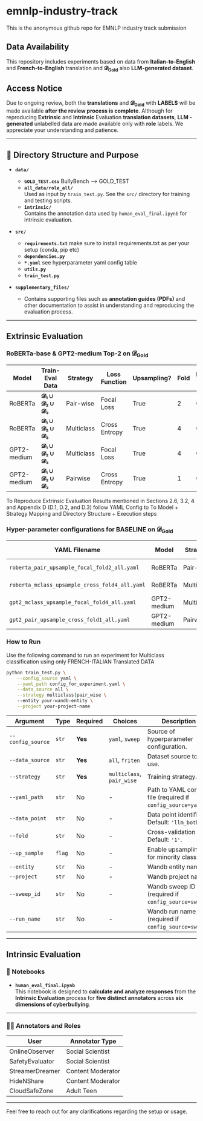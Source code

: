 # emnlp-industry-track
This is the anonymous github repo for EMNLP industry track submission

## Data Availability

This repository includes experiments based on data from  **Italian-to-English** and  **French-to-English** translation and **𝓓<sub>Gold</sub>** also  **LLM-generated dataset**. 

## Access Notice
Due to ongoing review, both the **translations** and **𝓓<sub>Gold</sub>** with **LABELS** will be made available **after the review process is complete**.
Although for reproducing **Extrinsic** and **Intrinsic** Evaluation  **translation datasets**,  **LLM - generated** unlabelled data are made available only with **role** labels.
We appreciate your understanding and patience.

---
## 📂 Directory Structure and Purpose

- **`data/`**
  - **`GOLD_TEST.csv`**
     BullyBench --> GOLD_TEST  
  - **`all_data/role_all/`**  
    Used as input by `train_test.py`. See the `src/` directory for training and testing scripts.
  - **`intrinsic/`**  
    Contains the annotation data used by `human_eval_final.ipynb` for intrinsic evaluation.

- **`src/`**
  - **`requirements.txt`**
    make sure to install requirements.txt as per your setup (conda, pip etc)
  - **`dependencies.py`**
  - **`*.yaml`**
    see hyperparameter yaml config table
  - **`utils.py`**
  - **`train_test.py`**

- **`supplementary_files/`**
  - Contains supporting files such as **annotation guides (PDFs)** and other documentation to assist in understanding and reproducing the evaluation process.

---
## Extrinsic Evaluation

### RoBERTa-base & GPT2-medium Top-2 on 𝓓<sub>Gold</sub>

| Model       | Train-Eval Data                       | Strategy   | Loss Function  | Upsampling? | Fold | Macro-F1 | Enabler F1 | Defender F1 | Bully F1 | Victim F1 |
|-------------|----------------------------------------|------------|----------------|-------------|------|----------|-------------|--------------|-----------|------------|
| RoBERTa     | **𝓓₁ ∪ 𝓓₂ ∪ 𝓓₃**                        | Pair-wise  | Focal Loss     | True        | 2    | 0.4034   | 0.4422      | 0.6052       | 0.3420    | 0.2243     |
| RoBERTa     | **𝓓₁ ∪ 𝓓₂ ∪ 𝓓₃**                        | Multiclass | Cross Entropy  | True        | 4    | 0.3911   | 0.5156      | 0.5700       | 0.3085    | 0.1702     |
| GPT2-medium | **𝓓₁ ∪ 𝓓₂ ∪ 𝓓₃**                        | Multiclass | Focal Loss     | True        | 4    | 0.3807   | 0.5234      | 0.5775       | 0.2317    | 0.1905     |
| GPT2-medium | **𝓓₁ ∪ 𝓓₂ ∪ 𝓓₃**                        | Pairwise   | Cross Entropy  | True        | 1    | 0.3756   | 0.5000      | 0.5519       | 0.2919    | 0.1587     |

To Reproduce Extrinsic Evaluation Results mentioned in Sections 2.6, 3.2, 4 and Appendix D (D.1, D.2, and D.3) follow YAML Config to To Model + Strategy Mapping and Directory Structure + Execution steps


### Hyper-parameter configurations for **BASELINE** on  𝓓<sub>Gold</sub>

| YAML Filename                                 | Model        | Strategy    | Loss Function   | Fold |
|----------------------------------------------|--------------|-------------|------------------|------|
| `roberta_pair_upsample_focal_fold2_all.yaml` | RoBERTa      | Pair-wise   | Focal Loss       | 2    |
| `roberta_mclass_upsample_cross_fold4_all.yaml`| RoBERTa      | Multiclass  | Cross Entropy    | 4    |
| `gpt2_mclass_upsample_focal_fold4_all.yaml`  | GPT2-medium  | Multiclass  | Focal Loss       | 4    |
| `gpt2_pair_upsample_cross_fold1_all.yaml`    | GPT2-medium  | Pairwise    | Cross Entropy    | 1    |


### How to Run

Use the following command to run an experiment for Multiclass classification using only FRENCH-ITALIAN Translated DATA

```bash
python train_test.py \
    --config_source yaml \
    --yaml_path config_for_experiment.yaml \
    --data_source all \
    --strategy multiclass|pair_wise \ 
    --entity your-wandb-entity \
    --project your-project-name
```

| Argument          | Type   | Required | Choices                   | Description                                                  |
| ----------------- | ------ | -------- | ------------------------- | ------------------------------------------------------------ |
| `--config_source` | `str`  | **Yes**  | `yaml`, `sweep`           | Source of hyperparameter configuration.                      |
| `--data_source`   | `str`  | **Yes**  | `all`, `friten`           | Dataset source to use.                                       |
| `--strategy`      | `str`  | **Yes**  | `multiclass`, `pair_wise` | Training strategy.                                           |
| `--yaml_path`     | `str`  | No       | -                         | Path to YAML config file (required if `config_source=yaml`). |
| `--data_point`    | `str`  | No       | -                         | Data point identifier. Default: `'llm_both'`.                |
| `--fold`          | `str`  | No       | -                         | Cross-validation fold. Default: `'1'`.                       |
| `--up_sample`     | `flag` | No       | -                         | Enable upsampling for minority classes.                      |
| `--entity`        | `str`  | No       | -                         | Wandb entity name.                                           |
| `--project`       | `str`  | No       | -                         | Wandb project name.                                          |
| `--sweep_id`      | `str`  | No       | -                         | Wandb sweep ID (required if `config_source=sweep`).          |
| `--run_name`      | `str`  | No       | -                         | Wandb run name (required if `config_source=sweep`).          |


---
## Intrinsic Evaluation

### 📘 Notebooks

- **`human_eval_final.ipynb`**  
  This notebook is designed to **calculate and analyze responses** from the **Intrinsic Evaluation** process for **five distinct annotators** across **six dimensions of cyberbullying**.

---

### 🧑‍💻 Annotators and Roles

| User              | Annotator Type       |
|-------------------|----------------------|
| OnlineObserver    | Social Scientist     |
| SafetyEvaluator   | Social Scientist     |
| StreamerDreamer   | Content Moderator    |
| HideNShare        | Content Moderator    |
| CloudSafeZone     | Adult Teen           |

---

Feel free to reach out for any clarifications regarding the setup or usage.
